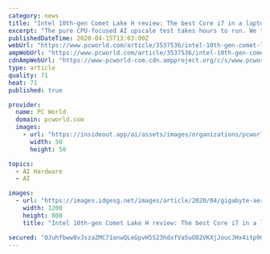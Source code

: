 ```yaml
---
category: news
title: "Intel 10th-gen Comet Lake H review: The best Core i7 in a laptop you can buy"
excerpt: "The pure CPU-focused AI upscale test takes hours to run. We then ran Topaz Video Enhance AI on a GPU, upping the conversion resolution to 4K. This is a realistic task for someone who wants to take a 2009-era Flip video and convert it to 4K for display on a TV."
publishedDateTime: 2020-04-15T13:03:00Z
webUrl: "https://www.pcworld.com/article/3537536/intel-10th-gen-comet-lake-h-review-we-test-the-core-i7-10875h-mobile-cpu.html"
ampWebUrl: "https://www.pcworld.com/article/3537536/intel-10th-gen-comet-lake-h-review-we-test-the-core-i7-10875h-mobile-cpu.amp.html"
cdnAmpWebUrl: "https://www-pcworld-com.cdn.ampproject.org/c/s/www.pcworld.com/article/3537536/intel-10th-gen-comet-lake-h-review-we-test-the-core-i7-10875h-mobile-cpu.amp.html"
type: article
quality: 71
heat: 71
published: true

provider:
  name: PC World
  domain: pcworld.com
  images:
    - url: "https://insideout.app/ai/assets/images/organizations/pcworld.com-50x50.jpg"
      width: 50
      height: 50

topics:
  - AI Hardware
  - AI

images:
  - url: "https://images.idgesg.net/images/article/2020/04/gigabyte-aero-17-intel-core-i7-10875h-primary-100838509-large.jpg"
    width: 1200
    height: 800
    title: "Intel 10th-gen Comet Lake H review: The best Core i7 in a laptop you can buy"

secured: "OJuhfbww8vJszaZMC71onwQLeGpvH5S23hdxfVa5uO82VKXjJoucJHx4itp9Co53R3axCTFZtuMvpyUAtfJzJQ1/6veEz7I9QqTIBLN08YSJI30/hlrs/vJ9pE00FeCUkfmlve+O77TfYVyOIVa6J0ihnKQ7HB6tjT/1s8xwkSqZXhy9LHwgARNR8YSQrGC0IkZlT+UiUtzXjIcvbYN61VOMa6ejihbIeHRqHHpwKec+TX1xIXoQtXU6R9nnhYp6d7mcu6xOA/BR2pg3fg0ckMbyvoA19j5iX//m7FbE7pclLJsIBrrOq4SJzZTp3zJf;MtFS8J+gBwqLHyry5yZYXA=="
---
```


